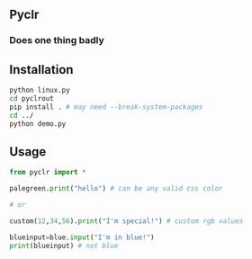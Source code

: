 ## Pyclr
### Does one thing badly
## Installation
```bash
python linux.py
cd pyclrout
pip install . # may need --break-system-packages
cd ../
python demo.py
```
## Usage
```py
from pyclr import *

palegreen.print("hello") # can be any valid css color

# or

custom(12,34,56).print("I'm special!") # custom rgb values

blueinput=blue.input("I'm in blue!")
print(blueinput) # not blue
```